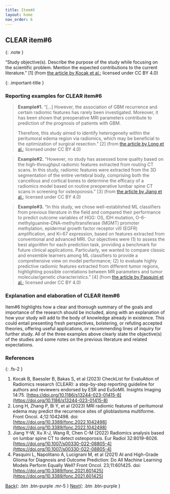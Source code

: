 ```yaml
---
title: Item#6
layout: home
nav_order: 6
---
```


## CLEAR item#6

{: .note }

“Study objective(s). Describe the purpose of the study while focusing on the scientific problem. Mention the expected contributions to the current literature.” [1] (from [the article by Kocak et al.](https://insightsimaging.springeropen.com/articles/10.1186/s13244-023-01415-8); licensed under CC BY 4.0)

{: .important-title }

### Reporting examples for CLEAR item#6

> **Example#1.** “[…] However, the association of GBM recurrence and certain radiomic features has rarely been investigated. Moreover, it has been shown that preoperative MRI parameters contribute to prediction of the prognosis of patients with GBM.
>
> Therefore, this study aimed to identify heterogeneity within the peritumoral edema region via radiomics, which may be beneficial to the optimization of surgical resection.” [2] (from [the article by Long et al.](https://doi.org/10.3389/fonc.2022.1042498); licensed under CC BY 4.0)

> **Example#2.** “However, no study has assessed bone quality based on the high-throughput radiomic features extracted from routing CT scans. In this study, radiomic features were extracted from the 3D segmentation of the entire vertebral body, comprising both the cancellous and cortical bones to determine the efficacy of a radiomics model based on routine preoperative lumbar spine CT scans in screening for osteoporosis.” [3] (from [the article by Jiang et al.](https://doi.org/10.1007/s00330-022-08805-4); licensed under CC BY 4.0)

> **Example#3.** “In this study, we chose well-established ML classifiers from previous literature in the field and compared their performance to predict outcome variables of HGG: OS, IDH mutation, O-6-methylguanine-DNA-methyltransferase (MGMT) promoter methylation, epidermal growth factor receptor vIII (EGFR) amplification, and Ki-67 expression, based on features extracted from conventional and advanced MRI. Our objectives were (1) to assess the best algorithm for each prediction task, providing a benchmark for future clinical applications. Particularly, we wanted to compare classic and ensemble learners among ML classifiers to provide a comprehensive view on model performance; (2) to evaluate highly predictive radiomic features extracted from different tumor regions, highlighting possible correlations between MR parameters and tumor molecular/genetic characteristics.” [4] (from [the article by Pasquini et al.](https://doi.org/10.3389/fonc.2021.601425); licensed under CC BY 4.0)

### Explanation and elaboration of CLEAR item#6

Item#6 highlights how a clear and thorough summary of the goals and importance of the research should be included, along with an explanation of how your study will add to the body of knowledge already in existence. This could entail presenting fresh perspectives, bolstering, or refuting accepted theories, offering useful applications, or recommending lines of inquiry for further study. All of the three examples above clearly state the objective(s) of the studies and some notes on the previous literature and related expectations.

### References

{: .fs-2 }

1. 	Kocak B, Baessler B, Bakas S, et al (2023) CheckList for EvaluAtion of Radiomics research (CLEAR): a step-by-step reporting guideline for authors and reviewers endorsed by ESR and EuSoMII. Insights Imaging 14:75. [https://doi.org/10.1186/s13244-023-01415-8](https://doi.org/10.1186/s13244-023-01415-8)
2. 	Long H, Zhang P, Bi Y, et al (2023) MRI radiomic features of peritumoral edema may predict the recurrence sites of glioblastoma multiforme. Front Oncol. 4;12:1042498. doi: [https://doi.org/10.3389/fonc.2022.1042498](https://doi.org/10.3389/fonc.2022.1042498)
3. 	Jiang Y-W, Xu X-J, Wang R, Chen C-M (2022) Radiomics analysis based on lumbar spine CT to detect osteoporosis. Eur Radiol 32:8019–8026. [https://doi.org/10.1007/s00330-022-08805-4](https://doi.org/10.1007/s00330-022-08805-4)
4. 	Pasquini L, Napolitano A, Lucignani M, et al (2021) AI and High-Grade Glioma for Diagnosis and Outcome Prediction: Do All Machine Learning Models Perform Equally Well? Front Oncol. 23;11:601425. doi: [https://doi.org/10.3389/fonc.2021.601425](https://doi.org/10.3389/fonc.2021.601425)

[Back](https://radiomic.github.io/CLEAR-E3/docs/Item5.html){: .btn .btn-purple .mr-5 }
[Next](https://radiomic.github.io/CLEAR-E3/docs/Item7.html){: .btn .btn-purple   }



